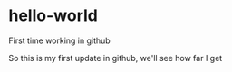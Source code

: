 # hello-world
First time working in github

So this is my first update in github, we'll see how far I get
